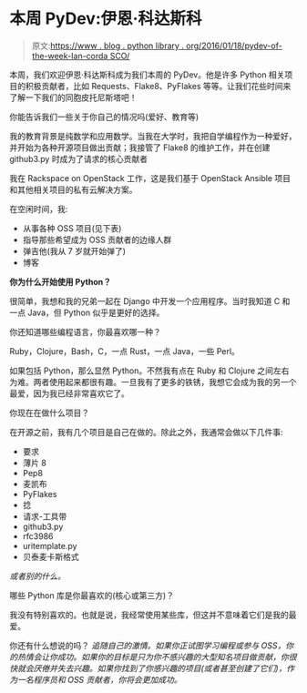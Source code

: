 # 本周 PyDev:伊恩·科达斯科

> 原文:[https://www . blog . python library . org/2016/01/18/pydev-of-the-week-Ian-corda SCO/](https://www.blog.pythonlibrary.org/2016/01/18/pydev-of-the-week-ian-cordasco/)

本周，我们欢迎伊恩·科达斯科成为我们本周的 PyDev。他是许多 Python 相关项目的积极贡献者，比如 Requests、Flake8、PyFlakes 等等。让我们花些时间来了解一下我们的同胞皮托尼斯塔吧！

你能告诉我们一些关于你自己的情况吗(爱好、教育等)

我的教育背景是纯数学和应用数学。当我在大学时，我把自学编程作为一种爱好，并开始为各种开源项目做出贡献；我接管了 Flake8 的维护工作，并在创建 github3.py 时成为了请求的核心贡献者

我在 Rackspace on OpenStack 工作，这是我们基于 OpenStack Ansible 项目和其他相关项目的私有云解决方案。

在空闲时间，我:

*   从事各种 OSS 项目(见下表)
*   指导那些希望成为 OSS 贡献者的边缘人群
*   弹吉他(我从 7 岁就开始弹了)
*   博客

**你为什么开始使用 Python？**

很简单，我想和我的兄弟一起在 Django 中开发一个应用程序。当时我知道 C 和一点 Java，但 Python 似乎是更好的选择。

你还知道哪些编程语言，你最喜欢哪一种？

Ruby，Clojure，Bash，C，一点 Rust，一点 Java，一些 Perl。

如果包括 Python，那么显然 Python。不然我有点在 Ruby 和 Clojure 之间左右为难。两者使用起来都很有趣。一旦我有了更多的铁锈，我想它会成为我的另一个最爱，因为我已经非常喜欢它了。

你现在在做什么项目？

在开源之前，我有几个项目是自己在做的。除此之外，我通常会做以下几件事:

*   要求
*   薄片 8
*   Pep8
*   麦凯布
*   PyFlakes
*   捻
*   请求-工具带
*   github3.py
*   rfc3986
*   uritemplate.py
*   贝泰麦卡斯格式

*或者别的什么。*

哪些 Python 库是你最喜欢的(核心或第三方)？

我没有特别喜欢的。也就是说，我经常使用某些库，但这并不意味着它们是我的最爱。

你还有什么想说的吗？
 *追随自己的激情。如果你正试图学习编程或参与 OSS，你的热情会让你成功。如果你的目标是只为你不感兴趣的大型知名项目做贡献，你很快就会厌倦并失去兴趣。如果你找到了你感兴趣的项目(或者甚至创建了它们)，作为一名程序员和 OSS 贡献者，你将会更加成功。*